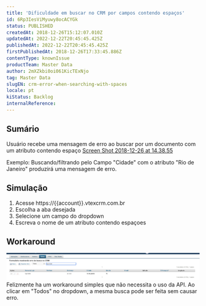 ```yaml
---
title: 'Dificuldade em buscar no CRM por campos contendo espaços'
id: 6Rp3IesViMyuwy8ocACYGk
status: PUBLISHED
createdAt: 2018-12-26T15:12:07.010Z
updatedAt: 2022-12-22T20:45:45.425Z
publishedAt: 2022-12-22T20:45:45.425Z
firstPublishedAt: 2018-12-26T17:33:45.886Z
contentType: knownIssue
productTeam: Master Data
author: 2mXZkbi0oi061KicTExNjo
tag: Master Data
slugEN: crm-error-when-searching-with-spaces
locale: pt
kiStatus: Backlog
internalReference: 
---
```


## Sumário

Usuário recebe uma mensagem de erro ao buscar por um documento com um atributo contendo espaço [Screen Shot 2018-12-26 at 14.38.55](//images.ctfassets.net/alneenqid6w5/6kN77jtFDOKME8UiW0acW8/e3bc9a3bcb750f30067f11befdd78fcb/Screen_Shot_2018-12-26_at_14.38.55.png)


Exemplo:  Buscando/filtrando pelo Campo "Cidade" com o atributo "Rio de Janeiro" produzirá uma mensagem de erro.

## Simulação

1.  Acesse https://{{account}}.vtexcrm.com.br
2.  Escolha a aba desejada
3.  Selecione um campo do dropdown
4.  Escreva o nome de um atributo contendo espaçoes

## Workaround

![Screen Shot 2018-12-26 at 14.40.03](https://raw.githubusercontent.com/vtexdocs/help-center-content/refs/heads/main/docs/pt/known-issues/Master%20Data/dificuldade-em-buscar-no-crm-por-campos-contendo-espacos_1.png)Felizmente ha um workaround simples que não necessita o uso da API.
Ao clicar em "Todos" no dropdown, a mesma busca pode ser feita sem causar erro.

